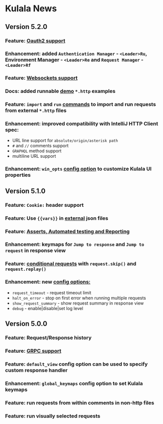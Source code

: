 # Kulala News

## Version 5.2.0

### Feature: [Oauth2 support](https://neovim.getkulala.net/docs/usage/authentication)
### Enhancement: added `Authentication Manager` - `<Leader>Ru`, Environment Manager - `<Leader>Re` and `Request Manager` - `<Leader>Rf`
### Feature: [Websockets support](https://neovim.getkulala.net/docs/usage/websockets)
### Docs: added runnable [demo](https://neovim.getkulala.net/docs/usage/demos) `*.http` examples
### Feature: `import` and `run` [commands](https://neovim.getkulala.net/docs/usage/import-and-run-http) to import and run requests from external `*.http` files
### Enhancement: improved compatibility with IntelliJ HTTP Client spec:

 - URL line support for `absolute/origin/asterisk path`
 - `#` and `//` comments support
 - `GRAPHQL` method support
 - multiline URL support
 
### Enhancement: `win_opts` [config option](https://neovim.getkulala.net/docs/getting-started/configuration-options) to customize Kulala UI properties 

## Version 5.1.0

### Feature: `Cookie:` header support
### Feature: Use `{{vars}}` in [external](https://neovim.getkulala.net/docs/usage/request-variables) json files
### Feature: [Asserts, Automated testing and Reporting](https://neovim.getkulala.net/docs/usage/testing-and-reporting)
### Enhancement: keymaps for `Jump to response` and `Jump to request` in response view
### Feature: [conditional requests](https://neovim.getkulala.net/docs/scripts/request-reference) with `request.skip()` and `request.replay()`
### Enhancement: new [config options:](https://neovim.getkulala.net/docs/getting-started/configuration-options)

  - `request_timeout` - request timeout limit
  - `halt_on_error` - stop on first error when running multiple requests
  - `show_request_summary` - show request summary in response view
  - `debug` - enable|disable|set log level

## Version 5.0.0

### Feature: Request/Response history
### Feature: [GRPC support](https://neovim.getkulala.net/docs/usage/grpc)
### Feature: `default_view` config option can be used to specify custom response handler
### Enhancement: `global_keymaps` config option to set Kulala keymaps
### Feature: run requests from within comments in non-http files
### Feature: run visually selected requests
